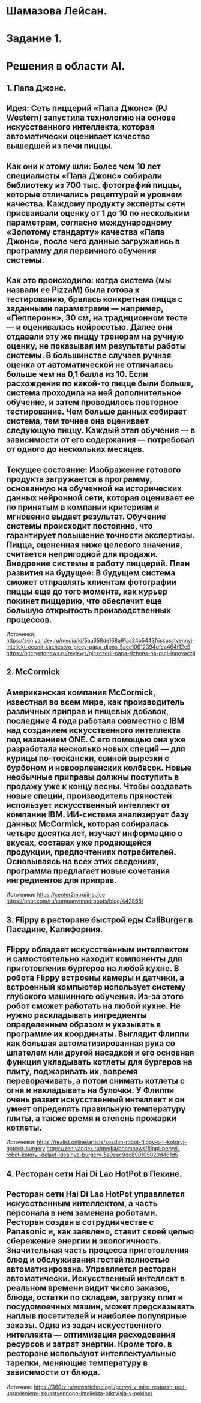 # Шамазова Лейсан.
# Задание 1.
# Решения в области AI.
## 1.	Папа Джонс.
Идея: Сеть пиццерий «Папа Джонс» (PJ Western) запустила технологию на основе искусственного интеллекта, которая автоматически оценивает качество вышедшей из печи пиццы.
---
Как они к этому шли: Более чем 10 лет специалисты «Папа Джонс» собирали библиотеку из 700 тыс. фотографий пиццы, которые отличались рецептурой и уровнем качества. Каждому продукту эксперты сети присваивали оценку от 1 до 10 по нескольким параметрам, согласно международному «Золотому стандарту» качества «Папа Джонс», после чего данные загружались в программу для первичного обучения системы.
---
Как это происходило: когда система (мы назвали ее PizzaM) была готова к тестированию, бралась конкретная пицца с заданными параметрами — например, «Пепперони», 30 см, на традиционном тесте — и оценивалась нейросетью. Далее они отдавали эту же пиццу тренерам на ручную оценку, не показывая им результаты работы системы.
В большинстве случаев ручная оценка от автоматической не отличалась больше чем на 0,1 балла из 10. Если расхождения по какой-то пицце были больше, система проходила на ней дополнительное обучение, и затем проводилось повторное тестирование. Чем больше данных собирает система, тем точнее она оценивает следующую пиццу. Каждый этап обучения — в зависимости от его содержания — потребовал от одного до нескольких месяцев.
---
Текущее состояние:  Изображение готового продукта загружается в программу, основанную на обученной на исторических данных нейронной сети, которая оценивает ее по принятым в компании критериям и мгновенно выдает результат. Обучение системы происходит постоянно, что гарантирует повышение точности экспертизы. Пицца, оцененная ниже целевого значения, считается непригодной для продажи. Внедрение системы в работу пиццерий.
План развития на будущее: В будущем система сможет отправлять клиентам фотографии пиццы еще до того момента, как курьер покинет пиццерию, что обеспечит еще большую открытость производственных процессов.
---
Источники: https://zen.yandex.ru/media/id/5aa658de168a91aa24b5443f/iskusstvennyi-intellekt-ocenit-kachestvo-piccy-papa-djons-5ace10612394dfca464f12e9
https://bitcryptonews.ru/reviews/piczczerii-papa-dzhons-na-puti-innovaczij
## 2.	McCormick
Американская компания McCormick, известная во всем мире, как производитель различных приправ и пищевых добавок, последние 4 года работала совместно с IBM над созданием искусственного интеллекта под названием ONE. С его помощью она уже разработала несколько новых специй — для курицы по-тоскански, свиной вырезки с бурбоном и новоорлеанских колбасок. Новые необычные приправы должны поступить в продажу уже к концу весны.
Чтобы создавать новые специи, производитель пряностей использует искусственный интеллект от компании IBM. ИИ-система анализирует базу данных McCormick, которая собиралась четыре десятка лет, изучает информацию о вкусах, составах уже продающейся продукции, предпочтениях потребителей. Основываясь на всех этих сведениях, программа предлагает новые сочетания ингредиентов для приправ.
---
Источники: https://center2m.ru/ii-spice
https://habr.com/ru/company/madrobots/blog/442866/
## 3.	Flippy в ресторане быстрой еды CaliBurger в Пасадине, Калифорния.
Flippy обладает искусственным интеллектом и самостоятельно находит компоненты для приготовления бургеров на любой кухне.
В робота Flippy встроены камеры и датчики, а встроенный компьютер использует систему глубокого машинного обучения. Из-за этого робот сможет работать на любой кухне. Не нужно раскладывать ингредиенты определенным образом и указывать в программе их координаты.
Выглядит Флиппи как большая автоматизированная рука со шпателем или другой насадкой и его основная функция укладывать котлеты для бургеров на плиту, поджаривать их, вовремя переворачивать, а потом снимать котлеты с огня и накладывать на булочки.
У Флиппи очень развит искусственный интеллект и он умеет определять правильную температуру плиты, а также время и степень прожарки котлеты.
---
Источники: https://realist.online/article/sozdan-robot-flippy-s-ii-kotoryj-gotovit-burgery
https://zen.yandex.ru/media/boomnews/flippi-pervyi-robot-kotoryi-delaet-idealnye-burgery-5a9eac9dc890105020d461d5
## 4.	Ресторан сети Hai Di Lao HotPot в Пекине.
Ресторан сети Hai Di Lao HotPot управляется искусственным интеллектом, а часть персонала в нем заменена роботами.
Ресторан создан в сотрудничестве с Panasonic и, как заявлено, ставит своей целью сбережение энергии и экологичность. Значительная часть процесса приготовления блюд и обслуживания гостей полностью автоматизирована. Управляется ресторан автоматически. Искусственный интеллект в реальном времени видит число заказов, блюда, остатки по складам, загрузку плит и посудомоечных машин, может предсказывать наплыв посетителей и наиболее популярные заказы. Одна из задач искусственного интеллекта — оптимизация расходования ресурсов и затрат энергии.
Кроме того, в ресторане используют интеллектуальные тарелки, меняющие температуру в зависимости от блюда.
---
Источник:
https://360tv.ru/news/tehnologii/pervyj-v-mire-restoran-pod-upravleniem-iskusstvennogo-intellekta-otkrylsja-v-pekine/
